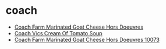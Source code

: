 # coach

 * [Coach Farm Marinated Goat Cheese Hors Doeuvres](../../index/c/coach-farm-marinated-goat-cheese-hors-doeuvres-10073.json)
 * [Coach Vics Cream Of Tomato Soup](../../index/c/coach-vics-cream-of-tomato-soup.json)
 * [Coach Farm Marinated Goat Cheese Hors Doeuvres 10073](../../index/c/coach-farm-marinated-goat-cheese-hors-doeuvres-10073.json)
